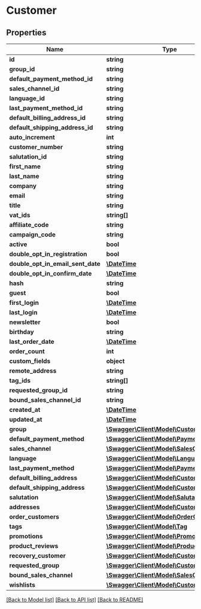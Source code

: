 # Customer

## Properties
Name | Type | Description | Notes
------------ | ------------- | ------------- | -------------
**id** | **string** |  | [optional] 
**group_id** | **string** |  | 
**default_payment_method_id** | **string** |  | 
**sales_channel_id** | **string** |  | 
**language_id** | **string** |  | 
**last_payment_method_id** | **string** |  | [optional] 
**default_billing_address_id** | **string** |  | 
**default_shipping_address_id** | **string** |  | 
**auto_increment** | **int** |  | [optional] 
**customer_number** | **string** |  | 
**salutation_id** | **string** |  | 
**first_name** | **string** |  | 
**last_name** | **string** |  | 
**company** | **string** |  | [optional] 
**email** | **string** |  | 
**title** | **string** |  | [optional] 
**vat_ids** | **string[]** |  | [optional] 
**affiliate_code** | **string** |  | [optional] 
**campaign_code** | **string** |  | [optional] 
**active** | **bool** |  | [optional] 
**double_opt_in_registration** | **bool** |  | [optional] 
**double_opt_in_email_sent_date** | [**\DateTime**](\DateTime.md) |  | [optional] 
**double_opt_in_confirm_date** | [**\DateTime**](\DateTime.md) |  | [optional] 
**hash** | **string** |  | [optional] 
**guest** | **bool** |  | [optional] 
**first_login** | [**\DateTime**](\DateTime.md) |  | [optional] 
**last_login** | [**\DateTime**](\DateTime.md) |  | [optional] 
**newsletter** | **bool** |  | [optional] 
**birthday** | **string** |  | [optional] 
**last_order_date** | [**\DateTime**](\DateTime.md) |  | [optional] 
**order_count** | **int** |  | [optional] 
**custom_fields** | **object** |  | [optional] 
**remote_address** | **string** |  | [optional] 
**tag_ids** | **string[]** |  | [optional] 
**requested_group_id** | **string** |  | [optional] 
**bound_sales_channel_id** | **string** |  | [optional] 
**created_at** | [**\DateTime**](\DateTime.md) |  | 
**updated_at** | [**\DateTime**](\DateTime.md) |  | [optional] 
**group** | [**\Swagger\Client\Model\CustomerGroup**](CustomerGroup.md) |  | [optional] 
**default_payment_method** | [**\Swagger\Client\Model\PaymentMethod**](PaymentMethod.md) |  | [optional] 
**sales_channel** | [**\Swagger\Client\Model\SalesChannel**](SalesChannel.md) |  | [optional] 
**language** | [**\Swagger\Client\Model\Language**](Language.md) |  | [optional] 
**last_payment_method** | [**\Swagger\Client\Model\PaymentMethod**](PaymentMethod.md) |  | [optional] 
**default_billing_address** | [**\Swagger\Client\Model\CustomerAddress**](CustomerAddress.md) |  | [optional] 
**default_shipping_address** | [**\Swagger\Client\Model\CustomerAddress**](CustomerAddress.md) |  | [optional] 
**salutation** | [**\Swagger\Client\Model\Salutation**](Salutation.md) |  | [optional] 
**addresses** | [**\Swagger\Client\Model\CustomerAddress**](CustomerAddress.md) |  | [optional] 
**order_customers** | [**\Swagger\Client\Model\OrderCustomer**](OrderCustomer.md) |  | [optional] 
**tags** | [**\Swagger\Client\Model\Tag**](Tag.md) |  | [optional] 
**promotions** | [**\Swagger\Client\Model\Promotion**](Promotion.md) |  | [optional] 
**product_reviews** | [**\Swagger\Client\Model\ProductReview**](ProductReview.md) |  | [optional] 
**recovery_customer** | [**\Swagger\Client\Model\CustomerRecovery**](CustomerRecovery.md) |  | [optional] 
**requested_group** | [**\Swagger\Client\Model\CustomerGroup**](CustomerGroup.md) |  | [optional] 
**bound_sales_channel** | [**\Swagger\Client\Model\SalesChannel**](SalesChannel.md) |  | [optional] 
**wishlists** | [**\Swagger\Client\Model\CustomerWishlist**](CustomerWishlist.md) |  | [optional] 

[[Back to Model list]](../../README.md#documentation-for-models) [[Back to API list]](../../README.md#documentation-for-api-endpoints) [[Back to README]](../../README.md)

